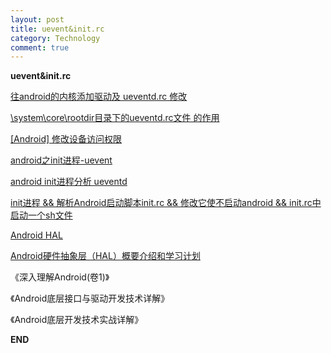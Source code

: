 ```yaml
---
layout: post
title: uevent&init.rc
category: Technology
comment: true
---
```


**uevent&init.rc**

[往android的内核添加驱动及 ueventd.rc 修改](http://blog.csdn.net/lkqboy2599/article/details/8350100)

[\system\core\rootdir目录下的ueventd.rc文件 的作用](http://blog.csdn.net/lqxandroid2012/article/details/7822206)

[[Android] 修改设备访问权限](http://blog.csdn.net/michaelpengcn/article/details/8330905)

[ android之init进程-uevent](http://blog.csdn.net/lkqboy2599/article/details/8350096)

[android init进程分析 ueventd](http://www.2cto.com/kf/201507/415658.html)

[init进程 && 解析Android启动脚本init.rc && 修改它使不启动android && init.rc中启动一个sh文件](http://blog.csdn.net/zhandoushi1982/article/details/5767634)

[Android HAL](http://www.cnblogs.com/kobe8/p/3823755.html)

[Android硬件抽象层（HAL）概要介绍和学习计划](http://blog.csdn.net/luoshengyang/article/details/6567257)

《深入理解Android(卷1)》

《Android底层接口与驱动开发技术详解》

《Android底层开发技术实战详解》

**END**
